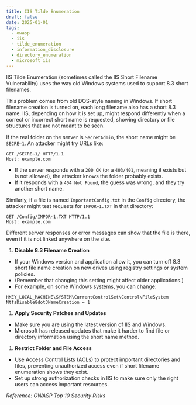 ```yaml
---
title: IIS Tilde Enumeration
draft: false
date: 2025-01-01
tags:
  - owasp
  - iis
  - tilde_enumeration
  - information_disclosure
  - directory_enumeration
  - microsoft_iis
---
```


IIS Tilde Enumeration (sometimes called the IIS Short Filename Vulnerability) uses the way old Windows systems used to support 8.3 short filenames.

This problem comes from old DOS-style naming in Windows. If short filename creation is turned on, each long filename also has a short 8.3 name. IIS, depending on how it is set up, might respond differently when a correct or incorrect short name is requested, showing directory or file structures that are not meant to be seen.

If the real folder on the server is `SecretAdmin`, the short name might be `SECRE~1`. An attacker might try URLs like:

```
GET /SECRE~1/ HTTP/1.1
Host: example.com
```

- If the server responds with a `200 OK` (or a `403/401`, meaning it exists but is not allowed), the attacker knows the folder probably exists.
- If it responds with a `404 Not Found`, the guess was wrong, and they try another short name.

Similarly, if a file is named `ImportantConfig.txt` in the `Config` directory, the attacker might test requests for `IMPOR~1.TXT` in that directory:

```
GET /Config/IMPOR~1.TXT HTTP/1.1
Host: example.com
```

Different server responses or error messages can show that the file is there, even if it is not linked anywhere on the site.

1. **Disable 8.3 Filename Creation**

- If your Windows version and application allow it, you can turn off 8.3 short file name creation on new drives using registry settings or system policies.
- (Remember that changing this setting might affect older applications.)
- For example, on some Windows systems, you can change:

```
HKEY_LOCAL_MACHINE\SYSTEM\CurrentControlSet\Control\FileSystem
NtfsDisable8dot3NameCreation = 1
```

1. **Apply Security Patches and Updates**
- Make sure you are using the latest version of IIS and Windows.
- Microsoft has released updates that make it harder to find file or directory information using the short name method.
1. **Restrict Folder and File Access**
- Use Access Control Lists (ACLs) to protect important directories and files, preventing unauthorized access even if short filename enumeration shows they exist.
- Set up strong authorization checks in IIS to make sure only the right users can access important resources.

*Reference: OWASP Top 10 Security Risks*
